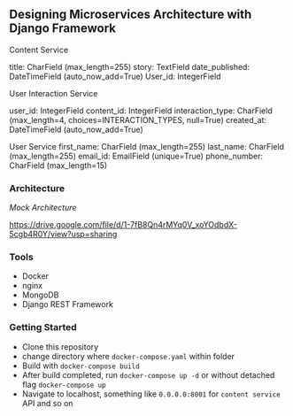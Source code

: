 ## Designing Microservices Architecture with Django Framework


Content Service

title: CharField (max_length=255)
story: TextField
date_published: DateTimeField (auto_now_add=True)
User_id: IntegerField

User Interaction Service

user_id: IntegerField
content_id: IntegerField
interaction_type: CharField (max_length=4, choices=INTERACTION_TYPES, null=True)
created_at: DateTimeField (auto_now_add=True)

User Service
first_name: CharField (max_length=255)
last_name: CharField (max_length=255)
email_id: EmailField (unique=True)
phone_number: CharField (max_length=15)


### Architecture
*Mock Architecture*


https://drive.google.com/file/d/1-7fB8Qn4rMYq0V_xoYOdbdX-5cgb4R0Y/view?usp=sharing

### Tools

- Docker
- nginx
- MongoDB
- Django REST Framework

### Getting Started

- Clone this repository
- change directory where `docker-compose.yaml` within folder
- Build with `docker-compose build`
- After build completed, run `docker-compose up -d` or without detached flag `docker-compose up`
- Navigate to localhost, something like `0.0.0.0:8001` for `content service` API and so on
